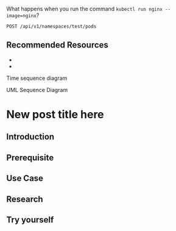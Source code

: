 What happens when you run the command `kubectl run nginx --image=nginx`?


`POST /api/v1/namespaces/test/pods` 




## Recommended Resources 
- [](https://blog.heptio.com/core-kubernetes-jazz-improv-over-orchestration-a7903ea92ca)
- [](https://kubernetes.io/docs/concepts/overview/components/)


Time sequence diagram 

UML Sequence Diagram 


# New post title here

## Introduction


## Prerequisite


## Use Case


## Research


## Try yourself
